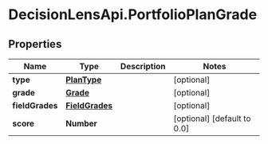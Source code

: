 # DecisionLensApi.PortfolioPlanGrade

## Properties
Name | Type | Description | Notes
------------ | ------------- | ------------- | -------------
**type** | [**PlanType**](PlanType.md) |  | [optional] 
**grade** | [**Grade**](Grade.md) |  | [optional] 
**fieldGrades** | [**FieldGrades**](FieldGrades.md) |  | [optional] 
**score** | **Number** |  | [optional] [default to 0.0]



